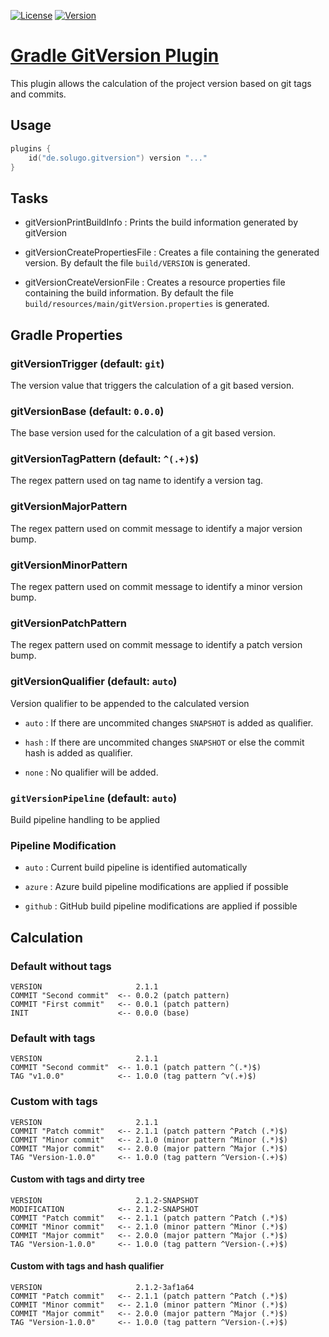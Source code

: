 [![License](https://img.shields.io/github/license/solugo/gradle-gitversion-plugin.svg?style=for-the-badge)](https://github.com/solugo/gradle-gitversion-plugin/blob/master/LICENSE)
[![Version](https://img.shields.io/maven-metadata/v/https/plugins.gradle.org/m2/de/solugo/gradle/gradle-gitversion-plugin/maven-metadata.xml.svg?style=for-the-badge)](https://plugins.gradle.org/m2/de/solugo/gradle/gradle-gitversion-plugin/)

# [Gradle GitVersion Plugin](https://plugins.gradle.org/plugin/de.solugo.gradle.gitversion)

This plugin allows the calculation of the project version based on git tags and commits.

## Usage

```kotlin
plugins {
    id("de.solugo.gitversion") version "..."
}
```

## Tasks

- gitVersionPrintBuildInfo
: Prints the build information generated by gitVersion

- gitVersionCreatePropertiesFile
: Creates a file containing the generated version. 
By default the file ``build/VERSION`` is generated.

- gitVersionCreateVersionFile
: Creates a resource properties file containing the build information. 
By default the file ``build/resources/main/gitVersion.properties`` is generated.

## Gradle Properties

### gitVersionTrigger (default: ``git``)
The version value that triggers the calculation of a git based version.

### gitVersionBase (default: ``0.0.0``)
The base version used for the calculation of a git based version.

### gitVersionTagPattern (default: ``^(.+)$``)
The regex pattern used on tag name to identify a version tag.

### gitVersionMajorPattern
The regex pattern used on commit message to identify a major version bump.

### gitVersionMinorPattern
The regex pattern used on commit message to identify a minor version bump.

### gitVersionPatchPattern
The regex pattern used on commit message to identify a patch version bump.

### gitVersionQualifier (default: ``auto``)
Version qualifier to be appended to the calculated version

- ``auto``
: If there are uncommited changes ``SNAPSHOT`` is added as qualifier.

- ``hash``
: If there are uncommited changes ``SNAPSHOT`` or else the commit hash is added as qualifier.

- ``none``
: No qualifier will be added.

### ``gitVersionPipeline`` (default: ``auto``)
Build pipeline handling to be applied

### Pipeline Modification

- ``auto``
: Current build pipeline is identified automatically

- ``azure``
: Azure build pipeline modifications are applied if possible

- ``github``
: GitHub build pipeline modifications are applied if possible


## Calculation

### Default without tags

```text
VERSION                     2.1.1
COMMIT "Second commit"  <-- 0.0.2 (patch pattern)
COMMIT "First commit"   <-- 0.0.1 (patch pattern)
INIT                    <-- 0.0.0 (base)
```

### Default with tags

```text
VERSION                     2.1.1
COMMIT "Second commit"  <-- 1.0.1 (patch pattern ^(.*)$)
TAG "v1.0.0"            <-- 1.0.0 (tag pattern ^v(.+)$)
```

### Custom with tags

```text
VERSION                     2.1.1
COMMIT "Patch commit"   <-- 2.1.1 (patch pattern ^Patch (.*)$)
COMMIT "Minor commit"   <-- 2.1.0 (minor pattern ^Minor (.*)$)
COMMIT "Major commit"   <-- 2.0.0 (major pattern ^Major (.*)$)
TAG "Version-1.0.0"     <-- 1.0.0 (tag pattern ^Version-(.+)$)
```

#### Custom with tags and dirty tree

```text
VERSION                     2.1.2-SNAPSHOT
MODIFICATION            <-- 2.1.2-SNAPSHOT
COMMIT "Patch commit"   <-- 2.1.1 (patch pattern ^Patch (.*)$)
COMMIT "Minor commit"   <-- 2.1.0 (minor pattern ^Minor (.*)$)
COMMIT "Major commit"   <-- 2.0.0 (major pattern ^Major (.*)$)
TAG "Version-1.0.0"     <-- 1.0.0 (tag pattern ^Version-(.+)$)
```

#### Custom with tags and hash qualifier

```text
VERSION                     2.1.2-3af1a64
COMMIT "Patch commit"   <-- 2.1.1 (patch pattern ^Patch (.*)$)
COMMIT "Minor commit"   <-- 2.1.0 (minor pattern ^Minor (.*)$)
COMMIT "Major commit"   <-- 2.0.0 (major pattern ^Major (.*)$)
TAG "Version-1.0.0"     <-- 1.0.0 (tag pattern ^Version-(.+)$)
```